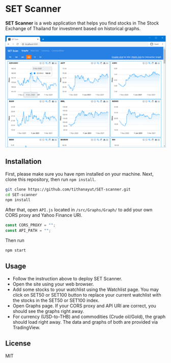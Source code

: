 # SET Scanner

**SET Scanner** is a web application that helps you find stocks in The Stock Exchange of Thailand for investment based on historical graphs.

![Screenshot](screenshot.png)

## Installation

First, please make sure you have npm installed on your machine.
Next, clone this repository, then run `npm install`.

```bash
git clone https://github.com/tithanayut/SET-scanner.git
cd SET-scanner
npm install
```

After that, open `API.js` located in `/src/Graphs/Graph/` to add your own CORS proxy and Yahoo Finance URI.

```js
const CORS_PROXY = "";
const API_PATH = "";
```

Then run

```bash
npm start
```

## Usage

-   Follow the instruction above to deploy SET Scanner.
-   Open the site using your web browser.
-   Add some stocks to your watchlist using the Watchlist page. You may click on SET50 or SET100 button to replace your current watchlist with the stocks in the SET50 or SET100 index.
-   Open Graphs page. If your CORS proxy and API URI are correct, you should see the graphs right away.
-   For currency (USD-to-THB) and commodities (Crude oil/Gold), the graph should load right away. The data and graphs of both are provided via TradingView.

## License

MIT
